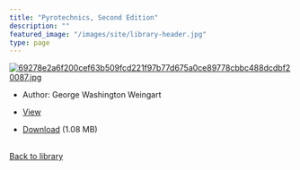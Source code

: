 ```yaml
---
title: "Pyrotechnics, Second Edition"
description: ""
featured_image: "/images/site/library-header.jpg"
type: page
---
```


<a href="https://drive.google.com/file/d/1kIcUj3-L8_l3r7K_Dq_B9aQpP9a9VJi_/view" target="_blank">![69278e2a6f200cef63b509fcd221f97b77d675a0ce89778cbbc488dcdbf20087.jpg](/images/library/69278e2a6f200cef63b509fcd221f97b77d675a0ce89778cbbc488dcdbf20087.jpg)</a>
* Author: George Washington Weingart
* <a href="https://drive.google.com/file/d/1kIcUj3-L8_l3r7K_Dq_B9aQpP9a9VJi_/view" target="_blank">View</a>

* [Download](https://drive.google.com/uc?export=download&id=1kIcUj3-L8_l3r7K_Dq_B9aQpP9a9VJi_) (1.08 MB)

<br />[Back to library](/library/)
